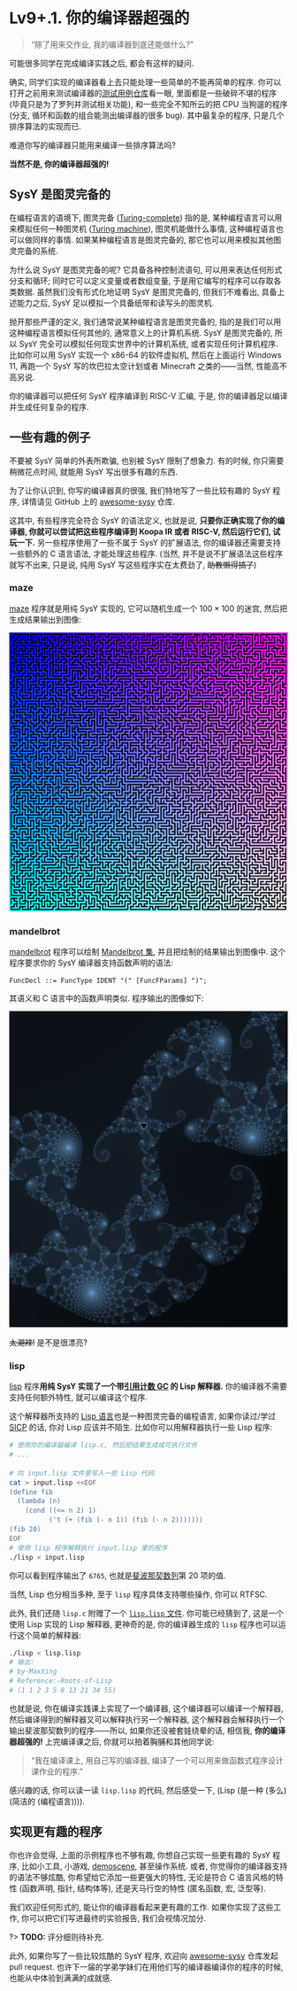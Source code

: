 # Lv9+.1. 你的编译器超强的

> “除了用来交作业, 我的编译器到底还能做什么?”

可能很多同学在完成编译实践之后, 都会有这样的疑问.

确实, 同学们实现的编译器看上去只能处理一些简单的不能再简单的程序. 你可以打开之前用来测试编译器的[测试用例仓库](https://github.com/pku-minic/compiler-dev-test-cases)看一眼, 里面都是一些破碎不堪的程序 (毕竟只是为了罗列并测试相关功能), 和一些完全不知所云的把 CPU 当狗遛的程序 (分支, 循环和函数的组合能测出编译器的很多 bug). 其中最复杂的程序, 只是几个排序算法的实现而已.

难道你写的编译器只能用来编译一些排序算法吗?

**当然不是, 你的编译器超强的!**

## SysY 是图灵完备的

在编程语言的语境下, 图灵完备 ([Turing-complete](https://en.wikipedia.org/wiki/Turing_completeness)) 指的是, 某种编程语言可以用来模拟任何一种图灵机 ([Turing machine](https://en.wikipedia.org/wiki/Turing_machine)), 图灵机能做什么事情, 这种编程语言也可以做同样的事情. 如果某种编程语言是图灵完备的, 那它也可以用来模拟其他图灵完备的系统.

为什么说 SysY 是图灵完备的呢? 它具备各种控制流语句, 可以用来表达任何形式分支和循环; 同时它可以定义变量或者数组变量, 于是用它编写的程序可以存取各类数据. 虽然我们没有形式化地证明 SysY 是图灵完备的, 但我们不难看出, 具备上述能力之后, SysY 足以模拟一个具备纸带和读写头的图灵机.

抛开那些严谨的定义, 我们通常说某种编程语言是图灵完备的, 指的是我们可以用这种编程语言模拟任何其他的, 通常意义上的计算机系统. SysY 是图灵完备的, 所以 SysY 完全可以模拟任何现实世界中的计算机系统, 或者实现任何计算机程序. 比如你可以用 SysY 实现一个 x86-64 的软件虚拟机, 然后在上面运行 Windows 11, 再跑一个 SysY 写的坎巴拉太空计划或者 Minecraft 之类的——当然, 性能高不高另说.

你的编译器可以把任何 SysY 程序编译到 RISC-V 汇编, 于是, 你的编译器足以编译并生成任何复杂的程序.

## 一些有趣的例子

不要被 SysY 简单的外表所欺骗, 也别被 SysY 限制了想象力. 有的时候, 你只需要稍微花点时间, 就能用 SysY 写出很多有趣的东西.

为了让你认识到, 你写的编译器真的很强, 我们特地写了一些比较有趣的 SysY 程序, 详情请见 GitHub 上的 [awesome-sysy](https://github.com/pku-minic/awesome-sysy) 仓库.

这其中, 有些程序完全符合 SysY 的语法定义, 也就是说, **只要你正确实现了你的编译器, 你就可以尝试把这些程序编译到 Koopa IR 或者 RISC-V, 然后运行它们, 试玩一下.** 另一些程序使用了一些不属于 SysY 的扩展语法, 你的编译器还需要支持一些额外的 C 语言语法, 才能处理这些程序. (当然, 并不是说不扩展语法这些程序就写不出来, 只是说, 纯用 SysY 写这些程序实在太费劲了, ~~助教懒得搞了~~)

### maze

[maze](https://github.com/pku-minic/awesome-sysy/tree/master/maze) 程序就是用纯 SysY 实现的, 它可以随机生成一个 $100 \times 100$ 的迷宫, 然后把生成结果输出到图像:

![生成的迷宫](maze.png)

### mandelbrot

[mandelbrot](https://github.com/pku-minic/awesome-sysy/blob/master/mandelbrot) 程序可以绘制 [Mandelbrot 集](https://en.wikipedia.org/wiki/Mandelbrot_set), 并且把绘制的结果输出到图像中. 这个程序要求你的 SysY 编译器支持函数声明的语法:

```ebnf
FuncDecl ::= FuncType IDENT "(" [FuncFParams] ")";
```

其语义和 C 语言中的函数声明类似. 程序输出的图像如下:

![Mandelbrot](mandelbrot.png)

~~太潮辣!~~ 是不是很漂亮?

### lisp

[lisp](https://github.com/pku-minic/awesome-sysy/tree/master/lisp) 程序**用纯 SysY 实现了一个带[引用计数 GC](https://en.wikipedia.org/wiki/Reference_counting) 的 Lisp 解释器.** 你的编译器不需要支持任何额外特性, 就可以编译这个程序.

这个解释器所支持的 [Lisp 语言](https://en.wikipedia.org/wiki/Lisp_(programming_language))也是一种图灵完备的编程语言, 如果你读过/学过 [SICP](https://en.wikipedia.org/wiki/Structure_and_Interpretation_of_Computer_Programs) 的话, 你对 Lisp 应该并不陌生. 比如你可以用解释器执行一些 Lisp 程序:

```bash
# 使用你的编译器编译 lisp.c, 然后把结果生成成可执行文件
# ...

# 向 input.lisp 文件里写入一些 Lisp 代码
cat > input.lisp <<EOF
(define fib
  (lambda (n)
    (cond ((<= n 2) 1)
          ('t (+ (fib (- n 1)) (fib (- n 2)))))))
(fib 20)
EOF
# 使用 lisp 程序解释执行 input.lisp 里的程序
./lisp < input.lisp
```

你可以看到程序输出了 `6765`, 也就是[斐波那契数列](https://en.wikipedia.org/wiki/Fibonacci_number#Definition)第 20 项的值.

当然, Lisp 也分相当多种, 至于 `lisp` 程序具体支持哪些操作, 你可以 RTFSC.

此外, 我们还随 `lisp.c` 附赠了一个 [`lisp.lisp` 文件](https://github.com/pku-minic/awesome-sysy/blob/master/lisp/lisp.lisp). 你可能已经猜到了, 这是一个使用 Lisp 实现的 Lisp 解释器, 更神奇的是, 你的编译器生成的 `lisp` 程序也可以运行这个简单的解释器:

```bash
./lisp < lisp.lisp
# 输出:
# by-MaxXing
# Reference:-Roots-of-Lisp
# (1 1 2 3 5 8 13 21 34 55)
```

也就是说, 你在编译实践课上实现了一个编译器, 这个编译器可以编译一个解释器, 然后编译得到的解释器又可以解释执行另一个解释器, 这个解释器会解释执行一个输出斐波那契数列的程序——所以, 如果你还没被套娃绕晕的话, 相信我, **你的编译器超强的!** 上完编译课之后, 你就可以拍着胸脯和其他同学说:

> “我在编译课上, 用自己写的编译器, 编译了一个可以用来做函数式程序设计课作业的程序.”

感兴趣的话, 你可以读一读 `lisp.lisp` 的代码, 然后感受一下, (Lisp (是一种 (多么) (简洁的 (编程语言)))).

## 实现更有趣的程序

你也许会觉得, 上面的示例程序也不够有趣, 你想自己实现一些更有趣的 SysY 程序, 比如小工具, 小游戏, [demoscene](https://en.wikipedia.org/wiki/Demoscene), 甚至操作系统. 或者, 你觉得你的编译器支持的语法不够炫酷, 你希望给它添加一些更强大的特性, 无论是符合 C 语言风格的特性 (函数声明, 指针, 结构体等), 还是天马行空的特性 (匿名函数, 宏, 泛型等).

我们欢迎任何形式的, 能让你的编译器看起来更有趣的工作. 如果你实现了这些工作, 你可以把它们写进最终的实验报告, 我们会视情况加分.

?> **TODO:** 评分细则待补充.

此外, 如果你写了一些比较炫酷的 SysY 程序, 欢迎向 [awesome-sysy](https://github.com/pku-minic/awesome-sysy) 仓库发起 pull request. 也许下一届的学弟学妹们在用他们写的编译器编译你的程序的时候, 也能从中体验到满满的成就感.
